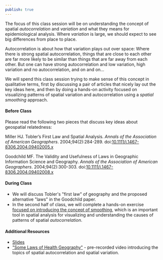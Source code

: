 ```yaml
---
publish: true
---
```


The focus of this class session will be on understanding the concept of spatial *autocorrelation* and *variation* and what they means for epidemiological analysis. Where *variation* is large, we should expect to see big differences from place to place. 

Autocorrelation is about how that variation plays out over space: Where there is strong spatial autocorrelation, things that are close to each other are far more likely to be similar than things that are far away from each other. But one can have strong autocorrelation and low variation, high variation and no autocorrelation, and on and on...

We will spend this class session trying to make sense of this concept in qualitative terms, first by discussing a pair of articles that nicely lay out the key ideas here, and then by doing a hands-on activity focused on visualizing patterns of spatial variation and autocorrelation using a *spatial smoothing* approach.

#### Before Class

Please read the following two pieces that discuss key ideas about geospatial relatedness:

Miller HJ. Tobler’s First Law and Spatial Analysis. _Annals of the Association of American Geographers_. 2004;94(2):284-289. doi:[10.1111/j.1467-8306.2004.09402005.x](https://doi.org/10.1111/j.1467-8306.2004.09402005.x)

Goodchild MF. The Validity and Usefulness of Laws in Geographic Information Science and Geography. _Annals of the Association of American Geographers_. 2004;94(2):300-303. doi:[10.1111/j.1467-8306.2004.09402008.x](https://doi.org/10.1111/j.1467-8306.2004.09402008.x)

#### During Class

- We will discuss Tobler's "first law" of geography and the proposed alternative "laws" in the Goodchild paper. 
- In the second half of class, we will complete a hands-on exercise [focused on introducing the concept of smoothing](https://sph-umich.shinyapps.io/smoothing/), which is an important tool in spatial analysis for visualizing and understanding the causes of patterns of spatial *autocorrelation*.

#### Additional Resources
- [Slides](https://jzelner.github.io/document-garden/epid684/session_3_relationships.html) 
- ["Some Laws of Health Geography"](https://www.dropbox.com/s/ki1llo1m1kygu7e/EPID594_01-01_laws%20of%20Health%20Geography%20-%20making%20sense%20of%20spatial%20data_COURSERA.mp4?dl=0) - pre-recorded video introducing the topics of spatial autocorrelation and spatial variation.
